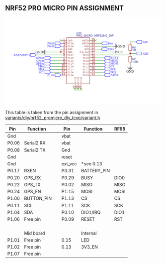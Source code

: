 ## NRF52 PRO MICRO PIN ASSIGNMENT

![Schematic for pro-micro ](./Schematic_NRF52_ProMicro_DIY.png)

This table is taken from the pin assignment in [variants/diy/nrf52_promicro_diy_tcxo/variant.h](https://github.com/meshtastic/firmware/blob/master/variants/diy/nrf52_promicro_diy_tcxo/variant.h)

| Pin   | Function    |     | Pin      | Function     | RF95  |
| ----- | ----------- | --- | -------- | ------------ | ----- |
| Gnd   |             |     | vbat     |              |       |
| P0.06 | Serial2 RX  |     | vbat     |              |       |
| P0.08 | Serial2 TX  |     | Gnd      |              |       |
| Gnd   |             |     | reset    |              |       |
| Gnd   |             |     | ext_vcc  | *see 0.13    |       |
| P0.17 | RXEN        |     | P0.31    | BATTERY_PIN  |       |
| P0.20 | GPS_RX      |     | P0.29    | BUSY         | DIO0  |
| P0.22 | GPS_TX      |     | P0.02    | MISO         | MISO  |
| P0.24 | GPS_EN      |     | P1.15    | MOSI         | MOSI  |
| P1.00 | BUTTON_PIN  |     | P1.13    | CS           | CS    |
| P0.11 | SCL         |     | P1.11    | SCK          | SCK   |
| P1.04 | SDA         |     | P0.10    | DIO1/IRQ     | DIO1  |
| P1.06 | Free pin    |     | P0.09    | RESET        | RST   |
|       |             |     |          |              |       |
|       | Mid board   |     |          | Internal     |       |
| P1.01 | Free pin    |     | 0.15     | LED          |       |
| P1.02 | Free pin    |     | 0.13     | 3V3_EN       |       |
| P1.07 | Free pin    |     |          |              |       |
